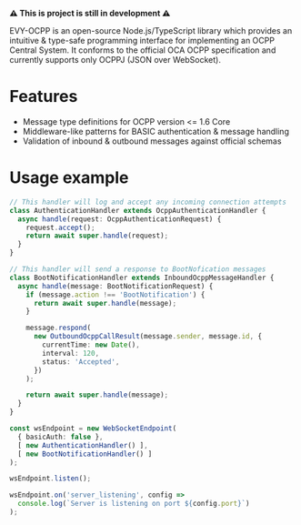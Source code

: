 **⚠️ This is project is still in development ⚠️**

EVY-OCPP is an open-source Node.js/TypeScript library which provides an intuitive & type-safe programming interface for implementing an OCPP Central System. It conforms to the official OCA OCPP specification and currently supports only OCPPJ (JSON over WebSocket).



# Features

- Message type definitions for OCPP version <= 1.6 Core
- Middleware-like patterns for BASIC authentication & message handling
- Validation of inbound & outbound messages against official schemas



# Usage example

```typescript
// This handler will log and accept any incoming connection attempts
class AuthenticationHandler extends OcppAuthenticationHandler {
  async handle(request: OcppAuthenticationRequest) {
    request.accept();
    return await super.handle(request);
  }
}

// This handler will send a response to BootNofication messages
class BootNotificationHandler extends InboundOcppMessageHandler {
  async handle(message: BootNotificationRequest) {
    if (message.action !== 'BootNotification') {
      return await super.handle(message);
    }

    message.respond(
      new OutboundOcppCallResult(message.sender, message.id, {
        currentTime: new Date(),
        interval: 120,
        status: 'Accepted',
      })
    );

    return await super.handle(message);
  }
}

const wsEndpoint = new WebSocketEndpoint(
  { basicAuth: false },
  [ new AuthenticationHandler() ],
  [ new BootNotificationHandler() ]
);

wsEndpoint.listen();

wsEndpoint.on('server_listening', config =>
  console.log(`Server is listening on port ${config.port}`)
);
```
